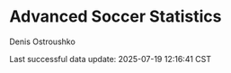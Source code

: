 # Advanced Soccer Statistics
Denis Ostroushko

<!-- gfm -->

Last successful data update: 2025-07-19 12:16:41 CST
